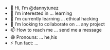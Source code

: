 - 👋 Hi, I’m @dannytunez
- 👀 I’m interested in ... learning
- 🌱 I’m currently learning ... ethical hacking 
- 💞️ I’m looking to collaborate on ... any project 
- 📫 How to reach me ... send me a message 
- 😄 Pronouns: ... he,his
- ⚡ Fun fact: ...

<!---
dannytunez/dannytunez is a ✨ special ✨ repository because its `README.md` (this file) appears on your GitHub profile.
You can click the Preview link to take a look at your changes.
--->
